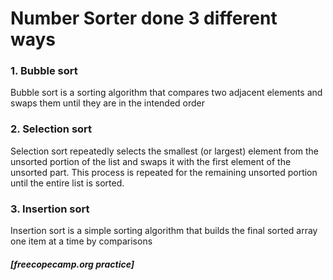 # Number Sorter done 3 different ways

### 1. Bubble sort
Bubble sort is a sorting algorithm that compares two adjacent elements and swaps them until they are in the intended order

### 2. Selection sort
Selection sort repeatedly selects the smallest (or largest) element from the unsorted portion of the list and swaps it with the first element of the unsorted part. This process is repeated for the remaining unsorted portion until the entire list is sorted. 

### 3. Insertion sort
Insertion sort is a simple sorting algorithm that builds the final sorted array one item at a time by comparisons

##### [freecopecamp.org practice]
